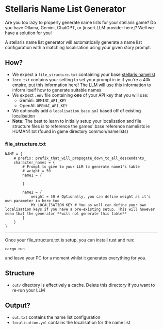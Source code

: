 # Stellaris Name List Generator
Are you too lazy to properly generate name lists for your stellaris game?
Do you have Ollama, Gemini, ChatGPT, or [insert LLM provider here]?
Well we have a solution for you!

A stellaris name list generator will automatically generate a name list configuration with a matching localisation using your given story prompt.


## How?
- We expect a `file_structure.txt` containing your base [stellaris namelist](https://stellaris.paradoxwikis.com/Empire_modding#Name_lists)
- `lore.txt` contains your setting to set your prompt in ie if you're a 40k empire, put this information here! The LLM will use this information to inform itself how to generate suitable names
- We expect `.env` file containing **one** of your API key that you will use:
    - Gemini: `GEMINI_API_KEY`
    - OpenAI: `OPENAI_API_KEY`
- We optionally add a `localisation_base.yml` based off of existing [localisation](https://stellaris.paradoxwikis.com/Localisation_modding)
- **Note:** The best to learn to initially setup your localisation and file structure files is to reference the games' base reference namelists ie HUMAN1.txt (found in game directory common/namelists)

### file_structure.txt
```
NAME = {
    # prefix: prefix_that_will_propogate_down_to_all_descendants_
    character_names = {
        # Prompt to give to your LLM to generate name1's table
        # weight = 50
        name1 = {
            
        }
        
        name2 = {
            weight = 50 # Optionally, you can define weight as it's own parameter in here too
            MY_LOCALISATION_KEY # You as well can define your own localisation keys if you have a pre-existing setup. This will however mean that the generator **will not generate this table**
        }
    }
}
```
---

Once your file_structure.txt is setup, you can install rust and run:
```
cargo run
```
and leave your PC for a moment whilst it generates everything for you.

## Structure
- `out/` directory is effectively a cache. Delete this directory if you want to re-run your LLM


## Output?
- `out.txt` contains the name list configuration
- `localisation.yml` contains the localisation for the name list